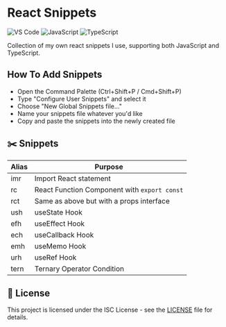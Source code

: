 # React Snippets

![VS Code](https://img.shields.io/badge/VS%20Code-0078d7.svg?style=for-the-badge&logo=visual-studio-code&logoColor=white)
![JavaScript](https://img.shields.io/badge/javascript-%23323330.svg?style=for-the-badge&logo=javascript&logoColor=%23F7DF1E)
![TypeScript](https://img.shields.io/badge/typescript-%23007ACC.svg?style=for-the-badge&logo=typescript&logoColor=white)

Collection of my own react snippets I use, supporting both JavaScript and TypeScript.

## How To Add Snippets

- Open the Command Palette (Ctrl+Shift+P / Cmd+Shift+P)
- Type "Configure User Snippets" and select it
- Choose "New Global Snippets file..."
- Name your snippets file whatever you'd like
- Copy and paste the snippets into the newly created file

## ✂️ Snippets

| Alias | Purpose                                      |
|-------|----------------------------------------------|
| imr   | Import React statement                       |
| rc    | React Function Component with `export const` |
| rct   | Same as above but with a props interface     |
| ush   | useState Hook                                |
| efh   | useEffect Hook                               |
| ech   | useCallback Hook                             |
| emh   | useMemo Hook                                 |
| urh   | useRef Hook                                  |
| tern  | Ternary Operator Condition                   |

## 📄 License

This project is licensed under the ISC License - see the [LICENSE](/LICENSE) file for details.

